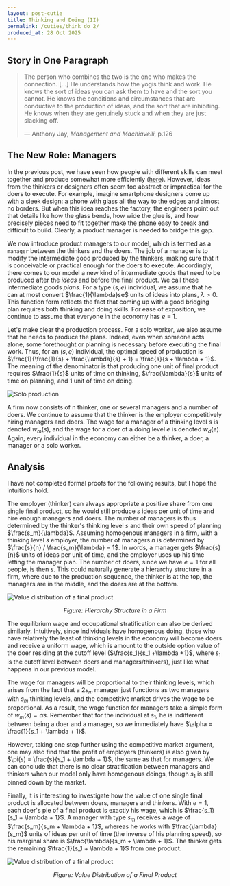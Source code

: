 ```yaml
---
layout: post-cutie
title: Thinking and Doing (II)
permalink: /cuties/think_do_2/
produced_at: 28 Oct 2025
---
```


## Story in One Paragraph

> The person who combines the two is the one who makes the connection. [...] He understands how the yogis think and work. He knows the sort of ideas you can ask them to have and the sort you cannot. He knows the conditions and circumstances that are conductive to the production of ideas, and the sort that are inhibiting. He knows when they are genuinely stuck and when they are just slacking off.
>
> — Anthony Jay, *Management and Machiavelli*, p.126


## The New Role: Managers

In the previous post, we have seen how people with different skills can meet together and produce somewhat more efficiently ([here](/cuties/think_do/)). However, ideas from the thinkers or designers often seem too abstract or impractical for the doers to execute. For example, imagine smartphone designers come up with a sleek design: a phone with glass all the way to the edges and almost no borders. But when this idea reaches the factory, the engineers point out that details like how the glass bends, how wide the glue is, and how precisely pieces need to fit together make the phone easy to break and difficult to build. Clearly, a product manager is needed to bridge this gap.

We now introduce product managers to our model, which is termed as a `manager` between the thinkers and the doers. The job of a manager is to modify the intermediate good produced by the thinkers, making sure that it is conceivable or practical enough for the doers to execute. Accordingly, there comes to our model a new kind of intermediate goods that need to be produced after the *ideas* and before the final product. We call these intermediate goods *plans*. For a type $(s, e)$ individual, we assume that he can at most convert $\frac{1}{\lambda}se$ units of ideas into plans, $\lambda > 0$. This function form reflects the fact that coming up with a good bridging plan requires both thinking and doing skills. For ease of exposition, we continue to assume that everyone in the economy has $e \equiv 1$.

Let's make clear the production process. For a solo worker, we also assume that he needs to produce the plans. Indeed, even when someone acts alone, some forethought or planning is necessary before executing the final work. Thus, for an $(s, e)$ individual, the optimal speed of production is $\frac{1}{\frac{1}{s} + \frac{\lambda}{s} + 1} = \frac{s}{s + \lambda + 1}$. The meaning of the denominator is that producing one unit of final product requires $\frac{1}{s}$ units of time on thinking, $\frac{\lambda}{s}$ units of time on planning, and $1$ unit of time on doing.

<div class="image-single">
    <img src="{{ '/cuties/figs/think_do_2/solo_production.jpg' | relative_url }}" alt="Solo production" />
</div>

A firm now consists of n thinker, one or several managers and a number of doers. We continue to assume that the thinker is the employer competitively hiring managers and doers. The wage for a manager of a thinking level $s$ is denoted $w_m(s)$, and the wage for a doer of a doing level $e$ is denoted $w_d(e)$. Again, every individual in the economy can either be a thinker, a doer, a manager or a solo worker.

## Analysis

I have not completed formal proofs for the following results, but I hope the intuitions hold.

The employer (thinker) can always appropriate a positive share from one single final product, so he would still produce $s$ ideas per unit of time and hire enough managers and doers. The number of managers is thus determined by the thinker's thinking level $s$ and their own speed of planning $\frac{s_m}{\lambda}$. Assuming homogenous managers in a firm, with a thinking level $s$ employer, the number of managers $n$ is determined by $\frac{s}{n} / \frac{s_m}{\lambda} =  1$. In words, a manager gets $\frac{s}{n}$ units of ideas per unit of time, and the employer uses up his time letting the manager plan. The number of doers, since we have $e = 1$ for all people, is then $s$. This could naturally generate a hierarchy structure in a firm, where due to the production sequence, the thinker is at the top, the managers are in the middle, and the doers are at the bottom.

<div class="image-single">
    <img src="{{ '/cuties/figs/think_do_2/share_allocation.jpg' | relative_url }}" alt="Value distribution of a final product" />
</div>
<p align="center"><em>Figure: Hierarchy Structure in a Firm</em></p>

The equilibrium wage and occupational stratification can also be derived similarly. Intuitively, since individuals have homogenous doing, those who have relatively the least of thinking levels in the economy will become doers and receive a uniform wage, which is amount to the outside option value of the doer residing at the cutoff level ($\frac{s_1}{s_1 +\lambda +1}$, where $s_1$ is the cutoff level between doers and managers/thinkers), just like what happens in our previous model.

The wage for managers will be proportional to their thinking levels, which arises from the fact that a $2s_m$ manager just functions as two managers with $s_m$ thinking levels, and the competitive market drives the wage to be proportional. As a result, the wage function for managers take a simple form of $w_m(s) = \alpha s$. Remember that for the individual at $s_1$, he is indifferent between being a doer and a manager, so we immediately have $\alpha = \frac{1}{s_1 + \lambda + 1}$. 

However, taking one step further using the competitive market argument, one may also find that the profit of employers (thinkers) is also given by $\pi(s) = \frac{s}{s_1 + \lambda + 1}$, the same as that for managers. We can conclude that there is no clear stratification between managers and thinkers when our model only have homogenous doings, though $s_1$ is still pinned down by the market.

Finally, it is interesting to investigate how the value of one single final product is allocated between doers, managers and thinkers. With $e = 1$, each doer's pie of a final product is exactly his wage, which is $\frac{s_1}{s_1 + \lambda + 1}$. A manager with type $s_m$ receives a wage of $\frac{s_m}{s_m + \lambda + 1}$, whereas he works with $\frac{\lambda}{s_m}$ units of ideas per unit of time (the inverse of his planning speed), so his marginal share is $\frac{\lambda}{s_m + \lambda + 1}$. The thinker gets the remaining $\frac{1}{s_1 + \lambda + 1}$ from one product.


<div class="image-single">
    <img src="{{ '/cuties/figs/think_do_2/share_allocation.jpg' | relative_url }}" alt="Value distribution of a final product" />
</div>
<p align="center"><em>Figure: Value Distribution of a Final Product</em></p>

